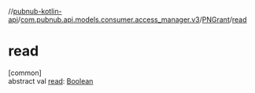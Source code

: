 //[pubnub-kotlin-api](../../../index.md)/[com.pubnub.api.models.consumer.access_manager.v3](../index.md)/[PNGrant](index.md)/[read](read.md)

# read

[common]\
abstract val [read](read.md): [Boolean](https://kotlinlang.org/api/latest/jvm/stdlib/kotlin-stdlib/kotlin/-boolean/index.html)
